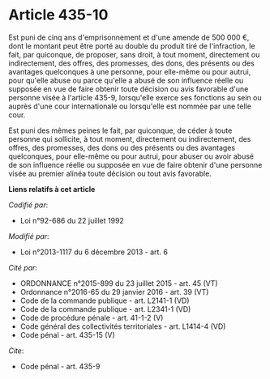 # Article 435-10

Est puni de cinq ans d'emprisonnement et      d'une amende de 500 000 €, dont le montant peut être porté au double du produit
tiré de l'infraction, le fait, par quiconque, de proposer, sans droit, à tout moment, directement ou indirectement, des
offres, des promesses, des dons, des présents ou des avantages quelconques à une personne, pour elle-même ou pour autrui,
pour qu'elle abuse ou parce qu'elle a abusé de son influence réelle ou supposée en vue de faire obtenir toute décision ou
avis favorable d'une personne visée à l'article 435-9, lorsqu'elle exerce ses fonctions au sein ou auprès d'une cour
internationale ou lorsqu'elle est nommée par une telle cour. 

Est puni des mêmes peines le fait, par quiconque, de céder à toute personne qui sollicite, à tout moment, directement ou
indirectement, des offres, des promesses, des dons ou des présents ou des avantages quelconques, pour elle-même ou pour
autrui, pour abuser ou avoir abusé de son influence réelle ou supposée en vue de faire obtenir d'une personne visée au
premier alinéa toute décision ou tout avis favorable.

**Liens relatifs à cet article**

_Codifié par_:

  - Loi n°92-686 du 22 juillet 1992

_Modifié par_:

  - Loi n°2013-1117 du 6 décembre 2013 - art. 6

_Cité par_:

  - ORDONNANCE n°2015-899 du 23 juillet 2015 - art. 45 (VT)
  - Ordonnance n°2016-65 du 29 janvier 2016 - art. 39 (VT)
  - Code de la commande publique - art. L2141-1 (VD)
  - Code de la commande publique - art. L2341-1 (VD)
  - Code de procédure pénale - art. 41-1-2 (V)
  - Code général des collectivités territoriales - art. L1414-4 (VD)
  - Code pénal - art. 435-15 (V)

_Cite_:

  - Code pénal - art. 435-9
